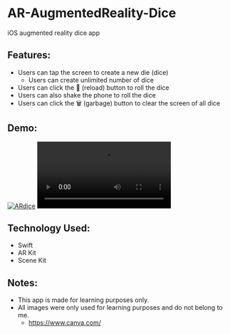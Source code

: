 # AR-AugmentedReality-Dice
iOS augmented reality dice app

## Features:
- Users can tap the screen to create a new die (dice)
  - Users can create unlimited number of dice
- Users can click the 🔄 (reload) button to roll the dice
- Users can also shake the phone to roll the dice
- Users can click the 🗑 (garbage) button to clear the screen of all dice

## Demo:
<a href="https://media.giphy.com/media/h8UHnOMZUtfqtgBix7/giphy.gif"><img src="https://media.giphy.com/media/h8UHnOMZUtfqtgBix7/giphy.gif" title="ARdice"/></a>
![](ARDice.mp4)

## Technology Used:
- Swift
- AR Kit
- Scene Kit

## Notes:
- This app is made for learning purposes only.
- All images were only used for learning purposes and do not belong to me.
  - https://www.canva.com/


